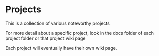 # Projects

This is a collection of various noteworthy projects

For more detail about a specific project, look in the docs folder of each project folder or that project wiki page

Each project will eventually have their own wiki page.
